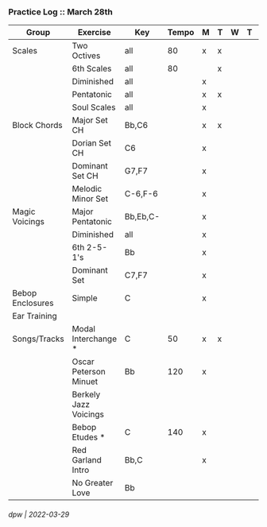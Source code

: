 ### Practice Log :: March 28th

|Group|Exercise|Key|Tempo|M|T|W|T|F|S|S|
|----|--------|---|-----|---|---|---|---|---|---|---|
|Scales|Two Octives|all|80|x|x||||||
||6th Scales|all|80||x|||||
||Diminished|all||x|
||Pentatonic|all||x|x|
||Soul Scales|all||x||
|Block Chords|Major Set CH|Bb,C6||x|x|||||
||Dorian Set CH|C6||x||||||
||Dominant Set CH|G7,F7||x||||||
||Melodic Minor Set|C-6,F-6||x||||||
|Magic Voicings|Major Pentatonic|Bb,Eb,C-||x||||||
||Diminished|all||x||||||
||6th 2-5-1's|Bb||x||||||
||Dominant Set|C7,F7||x||||||
|Bebop Enclosures|Simple|C||x||||||
|Ear Training|
|Songs/Tracks|Modal Interchange \*|C|50|x|x
||Oscar Peterson Minuet|Bb|120|x||||||
||Berkely Jazz Voicings|||||||||
||Bebop Etudes \*|C|140|x||
||Red Garland Intro|Bb,C||x|
||No Greater Love|Bb|||||||

###### dpw | 2022-03-29


